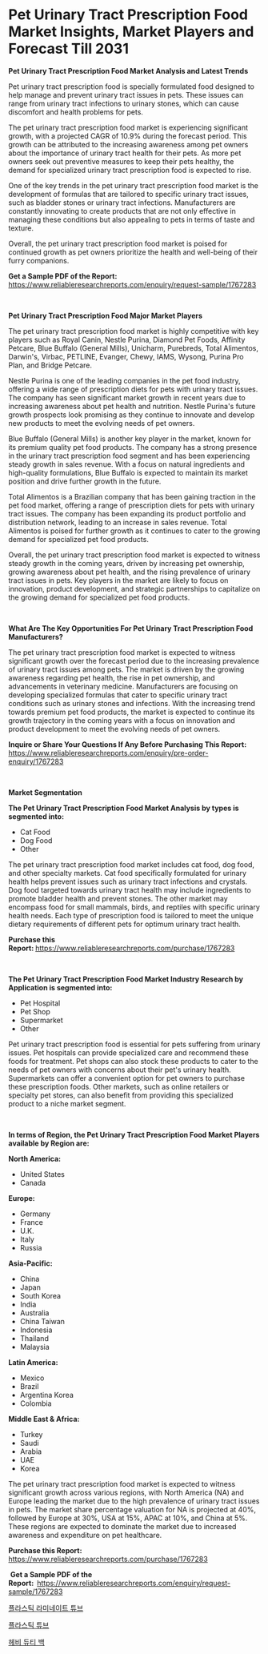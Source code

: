 <p><h1>Pet Urinary Tract Prescription Food Market Insights, Market Players and Forecast Till 2031</h1></p><p><strong>Pet Urinary Tract Prescription Food Market Analysis and Latest Trends</strong></p>
<p><p>Pet urinary tract prescription food is specially formulated food designed to help manage and prevent urinary tract issues in pets. These issues can range from urinary tract infections to urinary stones, which can cause discomfort and health problems for pets.</p><p>The pet urinary tract prescription food market is experiencing significant growth, with a projected CAGR of 10.9% during the forecast period. This growth can be attributed to the increasing awareness among pet owners about the importance of urinary tract health for their pets. As more pet owners seek out preventive measures to keep their pets healthy, the demand for specialized urinary tract prescription food is expected to rise.</p><p>One of the key trends in the pet urinary tract prescription food market is the development of formulas that are tailored to specific urinary tract issues, such as bladder stones or urinary tract infections. Manufacturers are constantly innovating to create products that are not only effective in managing these conditions but also appealing to pets in terms of taste and texture.</p><p>Overall, the pet urinary tract prescription food market is poised for continued growth as pet owners prioritize the health and well-being of their furry companions.</p></p>
<p><strong>Get a Sample PDF of the Report:&nbsp;</strong> <a href="https://www.reliableresearchreports.com/enquiry/request-sample/1767283">https://www.reliableresearchreports.com/enquiry/request-sample/1767283</a></p>
<p>&nbsp;</p>
<p><strong>Pet Urinary Tract Prescription Food Major Market Players</strong></p>
<p><p>The pet urinary tract prescription food market is highly competitive with key players such as Royal Canin, Nestle Purina, Diamond Pet Foods, Affinity Petcare, Blue Buffalo (General Mills), Unicharm, Purebreds, Total Alimentos, Darwin's, Virbac, PETLINE, Evanger, Chewy, IAMS, Wysong, Purina Pro Plan, and Bridge Petcare.</p><p>Nestle Purina is one of the leading companies in the pet food industry, offering a wide range of prescription diets for pets with urinary tract issues. The company has seen significant market growth in recent years due to increasing awareness about pet health and nutrition. Nestle Purina's future growth prospects look promising as they continue to innovate and develop new products to meet the evolving needs of pet owners.</p><p>Blue Buffalo (General Mills) is another key player in the market, known for its premium quality pet food products. The company has a strong presence in the urinary tract prescription food segment and has been experiencing steady growth in sales revenue. With a focus on natural ingredients and high-quality formulations, Blue Buffalo is expected to maintain its market position and drive further growth in the future.</p><p>Total Alimentos is a Brazilian company that has been gaining traction in the pet food market, offering a range of prescription diets for pets with urinary tract issues. The company has been expanding its product portfolio and distribution network, leading to an increase in sales revenue. Total Alimentos is poised for further growth as it continues to cater to the growing demand for specialized pet food products.</p><p>Overall, the pet urinary tract prescription food market is expected to witness steady growth in the coming years, driven by increasing pet ownership, growing awareness about pet health, and the rising prevalence of urinary tract issues in pets. Key players in the market are likely to focus on innovation, product development, and strategic partnerships to capitalize on the growing demand for specialized pet food products.</p></p>
<p>&nbsp;</p>
<p><strong>What Are The Key Opportunities For Pet Urinary Tract Prescription Food Manufacturers?</strong></p>
<p><p>The pet urinary tract prescription food market is expected to witness significant growth over the forecast period due to the increasing prevalence of urinary tract issues among pets. The market is driven by the growing awareness regarding pet health, the rise in pet ownership, and advancements in veterinary medicine. Manufacturers are focusing on developing specialized formulas that cater to specific urinary tract conditions such as urinary stones and infections. With the increasing trend towards premium pet food products, the market is expected to continue its growth trajectory in the coming years with a focus on innovation and product development to meet the evolving needs of pet owners.</p></p>
<p><strong>Inquire or Share Your Questions If Any Before Purchasing This Report:</strong> <a href="https://www.reliableresearchreports.com/enquiry/pre-order-enquiry/1767283">https://www.reliableresearchreports.com/enquiry/pre-order-enquiry/1767283</a></p>
<p>&nbsp;</p>
<p><strong>Market Segmentation</strong></p>
<p><strong>The Pet Urinary Tract Prescription Food Market Analysis by types is segmented into:</strong></p>
<p><ul><li>Cat Food</li><li>Dog Food</li><li>Other</li></ul></p>
<p><p>The pet urinary tract prescription food market includes cat food, dog food, and other specialty markets. Cat food specifically formulated for urinary health helps prevent issues such as urinary tract infections and crystals. Dog food targeted towards urinary tract health may include ingredients to promote bladder health and prevent stones. The other market may encompass food for small mammals, birds, and reptiles with specific urinary health needs. Each type of prescription food is tailored to meet the unique dietary requirements of different pets for optimum urinary tract health.</p></p>
<p><strong>Purchase this Report:&nbsp;</strong><a href="https://www.reliableresearchreports.com/purchase/1767283">https://www.reliableresearchreports.com/purchase/1767283</a></p>
<p>&nbsp;</p>
<p><strong>The Pet Urinary Tract Prescription Food Market Industry Research by Application is segmented into:</strong></p>
<p><ul><li>Pet Hospital</li><li>Pet Shop</li><li>Supermarket</li><li>Other</li></ul></p>
<p><p>Pet urinary tract prescription food is essential for pets suffering from urinary issues. Pet hospitals can provide specialized care and recommend these foods for treatment. Pet shops can also stock these products to cater to the needs of pet owners with concerns about their pet's urinary health. Supermarkets can offer a convenient option for pet owners to purchase these prescription foods. Other markets, such as online retailers or specialty pet stores, can also benefit from providing this specialized product to a niche market segment.</p></p>
<p>&nbsp;</p>
<p><strong>In terms of Region, the Pet Urinary Tract Prescription Food Market Players available by Region are:</strong></p>
<p>
    <p> <strong> North America: </strong>
        <ul>
            <li>United States</li>
            <li>Canada</li>
        </ul>
        </p> 
    <p> <strong> Europe: </strong>
        <ul>
            <li>Germany</li>
            <li>France</li>
            <li>U.K.</li>
            <li>Italy</li>
            <li>Russia</li>
        </ul>
        </p> 
    <p> <strong> Asia-Pacific: </strong>
        <ul>
            <li>China</li>
            <li>Japan</li>
            <li>South Korea</li>
            <li>India</li>
            <li>Australia</li>
            <li>China Taiwan</li>
            <li>Indonesia</li>
            <li>Thailand</li>
            <li>Malaysia</li>
        </ul>
        </p> 
    <p> <strong> Latin America: </strong>
        <ul>
            <li>Mexico</li>
            <li>Brazil</li>
            <li>Argentina Korea</li>
            <li>Colombia</li>
        </ul>
        </p> 
    <p> <strong> Middle East & Africa: </strong>
        <ul>
            <li>Turkey</li>
            <li>Saudi</li>
            <li>Arabia</li>
            <li>UAE</li>
            <li>Korea</li>
        </ul>
    </p>
    </p>
<p><p>The pet urinary tract prescription food market is expected to witness significant growth across various regions, with North America (NA) and Europe leading the market due to the high prevalence of urinary tract issues in pets. The market share percentage valuation for NA is projected at 40%, followed by Europe at 30%, USA at 15%, APAC at 10%, and China at 5%. These regions are expected to dominate the market due to increased awareness and expenditure on pet healthcare.</p></p>
<p><strong>Purchase this Report: </strong><a href="https://www.reliableresearchreports.com/purchase/1767283">https://www.reliableresearchreports.com/purchase/1767283</a></p>
<p>&nbsp;<strong>Get a Sample PDF of the Report:&nbsp;&nbsp;</strong><a href="https://www.reliableresearchreports.com/enquiry/request-sample/1767283">https://www.reliableresearchreports.com/enquiry/request-sample/1767283</a></p>
<p><strong></strong></p>
<p><p><a href="https://github.com/lzrvbyqzftro57/Market-Research-Report-List-1/blob/main/75821606143.md">플라스틱 라미네이트 튜브</a></p><p><a href="https://github.com/LanceOlsotn8978/Market-Research-Report-List-1/blob/main/37191536142.md">플라스틱 튜브</a></p><p><a href="https://github.com/Madalyell456456/Market-Research-Report-List-1/blob/main/42373976141.md">헤비 듀티 백</a></p></p>
